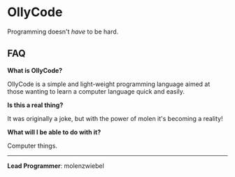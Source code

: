 OllyCode
========

Programming doesn't _have_ to be hard.

FAQ
-----
**What is OllyCode?**

OllyCode is a simple and light-weight programming language aimed at those wanting to learn a computer language quick and easily.

**Is this a real thing?**

It was originally a joke, but with the power of molen it's becoming a reality!

**What will I be able to do with it?**

Computer things.

-----
**Lead Programmer**: molenzwiebel 
